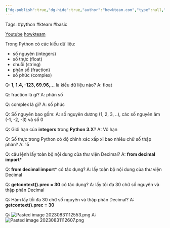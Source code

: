 ```yaml
---
{"dg-publish":true,"dg-hide":true,"author":"howkteam.com","type":null,"genre":null,"word-count":null,"tags":null,"title":"06. Kiểu dữ liệu số trong Python","FILE TAGS":"Python::Basic::06_Kieu_du_lieu_so_trong_Python","permalink":"/1-project/hoc-python/06-kieu-du-lieu-so-trong-python/","hide":true,"dgPassFrontmatter":true}
---
```


Tags: #python #kteam #basic 

[Youtube](https://youtu.be/IAVvgqDBiv0)
[howkteam](https://howkteam.vn/course/lap-trinh-python-co-ban/kieu-du-lieu-so-trong-python-1540)

Trong Python có các kiểu dữ liệu:
 - số nguyên (integers)
 - số thực (float)
 - chuỗi (string)
 - phân số (fraction)
 - số phức (complex)

Q: **1, 1.4, -123, 69.96,…** là kiểu dữ liệu nào?
A: float 
<!--ID: 1693884926445-->


Q: fraction là gì?
A: phân số
<!--ID: 1693449222758-->


Q: complex là gì?
A: số phức
<!--ID: 1693449222768-->


Q: Số nguyên bao gồm:
A: số nguyên dương (1, 2, 3, ..), các số nguyên âm (-1, -2, -3) và số 0
<!--ID: 1693449222776-->


Q: Giới hạn của **integers** trong **Python 3.X**?
A: Vô hạn
<!--ID: 1693449222782-->


Q: Số thực trong Python có độ chính xác xấp xỉ bao nhiêu chữ số thập phân?
A: 15
<!--ID: 1693449222790-->


Q: câu lệnh lấy toàn bộ nội dung của thư viện Decimal?
A: **from decimal import***
<!--ID: 1693449222797-->


Q: **from decimal import*** có tác dụng?
A: lấy toàn bộ nội dung của thư viện Decimal
<!--ID: 1693449222806-->


Q: **getcontext().prec = 30** có tác dụng?
A: lấy tối đa 30 chữ số nguyên và thập phân Decimal
<!--ID: 1693449222816-->


Q: Hàm lấy tối đa 30 chữ số nguyên và thập phân Decimal?
A: **getcontext().prec = 30**
<!--ID: 1693449222839-->


Q: ![Pasted image 20230831112553.png](/img/user/4.%20RESOURCE/attachments/Pasted%20image%2020230831112553.png)
A: ![Pasted image 20230831112607.png](/img/user/4.%20RESOURCE/attachments/Pasted%20image%2020230831112607.png)
<!--ID: 1693449222845-->


